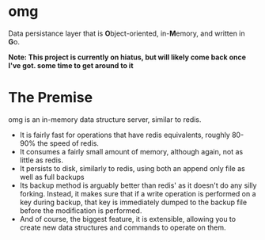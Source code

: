 # omg

Data persistance layer that is **O**bject-oriented, in-**M**emory, and written in **G**o.

**Note: This project is currently on hiatus, but will likely come back once I've got. some time to get around to it**

# The Premise

omg is an in-memory data structure server, similar to redis. 

* It is fairly fast for operations that have redis equivalents, roughly 80-90% the speed of redis. 
* It consumes a fairly small amount of memory, although again, not as little as redis. 
* It persists to disk, similarly to redis, using both an append only file as well as full backups
* Its backup method is arguably better than redis' as it doesn't do any silly forking. Instead, it makes sure that if a write operation is performed on a key during backup, that key is immediately dumped to the backup file before the modification is performed.
* And of course, the biggest feature, it is extensible, allowing you to create new data structures and commands to operate on them.
